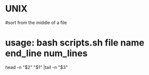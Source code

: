 # UNIX
#sort from the middle of a file
# usage: bash scripts.sh file name end_line num_lines
head -n "$2" "$1" |tail -n "$3"
